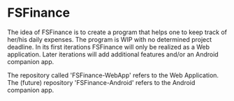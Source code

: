 # FSFinance

The idea of FSFinance is to create a program that helps one to keep track of her/his
daily expenses. The program is WIP with no determined project deadline. In its
first iterations FSFinance will only be realized as a Web application. Later
iterations will add additional features and/or an Android companion app.

The repository called 'FSFinance-WebApp' refers to the Web Application. The (future)
repository 'FSFinance-Android' refers to the Android companion app.
